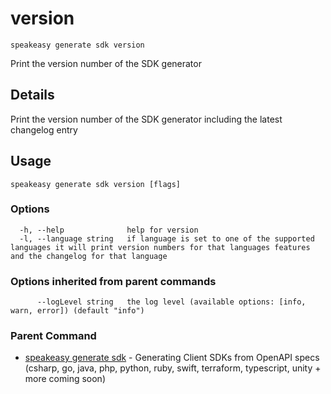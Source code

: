 # version  
`speakeasy generate sdk version`  


Print the version number of the SDK generator  

## Details

Print the version number of the SDK generator including the latest changelog entry

## Usage

```
speakeasy generate sdk version [flags]
```

### Options

```
  -h, --help              help for version
  -l, --language string   if language is set to one of the supported languages it will print version numbers for that languages features and the changelog for that language
```

### Options inherited from parent commands

```
      --logLevel string   the log level (available options: [info, warn, error]) (default "info")
```

### Parent Command

* [speakeasy generate sdk](README.md)	 - Generating Client SDKs from OpenAPI specs (csharp, go, java, php, python, ruby, swift, terraform, typescript, unity + more coming soon)
